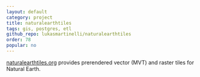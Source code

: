 ```yaml
---
layout: default
category: project
title: naturalearthtiles
tags: gis, postgres, etl
github_repo: lukasmartinelli/naturalearthtiles
order: 78
popular: no
---
```


[naturalearthtiles.org](http://naturalearthtiles.org) provides prerendered vector (MVT) and raster tiles for Natural Earth.

